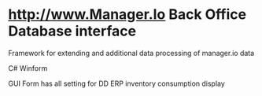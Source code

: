 
# http://www.Manager.Io Back Office Database interface

Framework for extending and additional data processing of manager.io data

C# Winform 

GUI Form has all setting for DD ERP inventory consumption display




